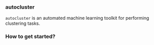 ### autocluster

``autocluster`` is an automated machine learning toolkit for performing clustering tasks.

### How to get started?

